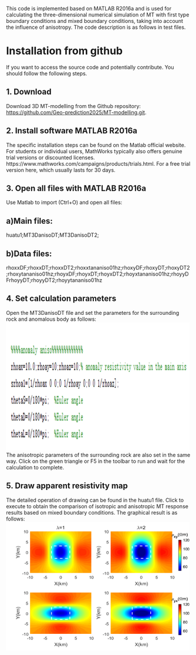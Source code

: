 This code is implemented based on MATLAB R2016a and is used for calculating the three-dimensional numerical simulation of MT with first type boundary conditions and mixed boundary conditions, taking into account the influence of anisotropy.
The code description is as follows in test files.


<h1>Installation from github</h1>

If you want to access the source code and potentially contribute. You should follow the following steps.
<h2>1. Download</h2>

Download 3D MT-modelling from the Github repository: https://github.com/Geo-prediction2025/MT-modelling.git.

<h2>2. Install software MATLAB R2016a </h2>
The specific installation steps can be found on the Matlab official website. For students or individual users, MathWorks typically also offers genuine trial versions or discounted licenses. https://www.mathworks.com/campaigns/products/trials.html. For a free trial version here, which usually lasts for 30 days.

<h2>3. Open all files with MATLAB R2016a </h2>
Use Matlab to import (Ctrl+O) and open all files:
<h2>a)Main files: </h2>
huatu1;MT3DanisoDT;MT3DanisoDT2; 
<h2>b)Data files: </h2>
rhoxxDF;rhoxxDT;rhoxxDT2;rhoxxtananiso01hz;rhoxyDF;rhoxyDT;rhoxyDT2;rhoxytananiso01hz;rhoyxDF;rhoyxDT;rhoyxDT2;rhoyxtananiso01hz;rhoyyDFrhoyyDT;rhoyyDT2;rhoyytananiso01hz

<h2>4. Set calculation parameters </h2>
Open the MT3DanisoDT file and set the parameters for the surrounding rock and anomalous body as follows:
<img src="Code Description.png" alt="图片描述" width="500" height="350">
The anisotropic parameters of the surrounding rock are also set in the same way.
Click on the green triangle or F5 in the toolbar to run and wait for the calculation to complete.

<h2>5. Draw apparent resistivity map </h2>
The detailed operation of drawing can be found in the huatu1 file. Click to execute to obtain the comparison of isotropic and anisotropic MT response results based on mixed boundary conditions. The graphical result is as follows:
<img src="test results.png" alt="图片描述" width="500" height="350">
